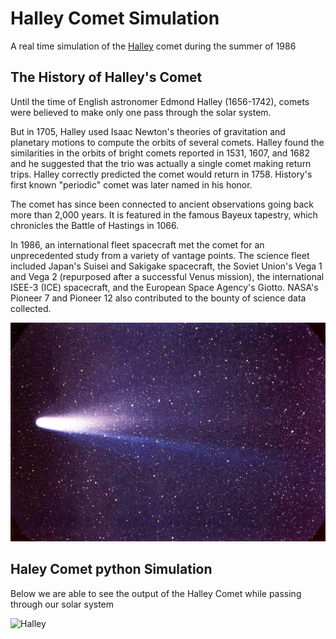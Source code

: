 # Halley Comet Simulation
A real time simulation of the [Halley](https://solarsystem.nasa.gov/asteroids-comets-and-meteors/comets/1p-halley/in-depth/) comet during the summer of 1986

## The History of Halley's Comet

Until the time of English astronomer Edmond Halley (1656-1742), comets were believed to make only one pass through the solar system.

But in 1705, Halley used Isaac Newton's theories of gravitation and planetary motions to compute the orbits of several comets. Halley found the similarities in the orbits of bright comets reported in 1531, 1607, and 1682 and he suggested that the trio was actually a single comet making return trips. Halley correctly predicted the comet would return in 1758. History's first known "periodic" comet was later named in his honor.

The comet has since been connected to ancient observations going back more than 2,000 years. It is featured in the famous Bayeux tapestry, which chronicles the Battle of Hastings in 1066.

In 1986, an international fleet spacecraft met the comet for an unprecedented study from a variety of vantage points. The science fleet included Japan's Suisei and Sakigake spacecraft, the Soviet Union's Vega 1 and Vega 2 (repurposed after a successful Venus mission), the international ISEE-3 (ICE) spacecraft, and the European Space Agency's Giotto. NASA's Pioneer 7 and Pioneer 12 also contributed to the bounty of science data collected.

<img src="/img/Halley.jpg" title="Halley" alt="Halley">

## Haley Comet python Simulation

Below we are able to see the output of the Halley Comet while passing through our solar system

<img src="/img/hsp.jpg" title="Halley" alt="Halley">





